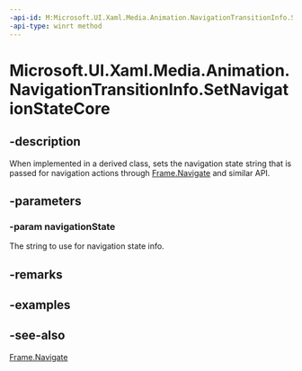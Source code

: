 ```yaml
---
-api-id: M:Microsoft.UI.Xaml.Media.Animation.NavigationTransitionInfo.SetNavigationStateCore(System.String)
-api-type: winrt method
---
```


<!-- Method syntax
virtual protected void SetNavigationStateCore(System.String navigationState)
-->

# Microsoft.UI.Xaml.Media.Animation.NavigationTransitionInfo.SetNavigationStateCore

## -description
When implemented in a derived class, sets the navigation state string that is passed for navigation actions through [Frame.Navigate](../microsoft.ui.xaml.controls/frame_navigate_442648331.md) and similar API.

## -parameters
### -param navigationState
The string to use for navigation state info.

## -remarks

## -examples

## -see-also
[Frame.Navigate](../microsoft.ui.xaml.controls/frame_navigate_442648331.md)
